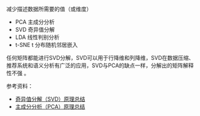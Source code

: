

减少描述数据所需要的值（或维度）

- PCA 主成分分析
- SVD 奇异值分解
- LDA 线性判别分析
- t-SNE t 分布随机邻居嵌入


任何矩阵都能进行SVD分解，SVD可以用于行降维和列降维，SVD在数据压缩、推荐系统和语义分析有广泛的应用，SVD与PCA的缺点一样，分解出的矩阵解释性不强 。


参考资料：
- [奇异值分解（SVD）原理总结](https://mp.weixin.qq.com/s/CrhPLxSDi7uPAMhAKYIjBQ)
- [主成分分析（PCA）原理总结](https://mp.weixin.qq.com/s/LdZNcBnBbOfKwGwFA8gE8g)